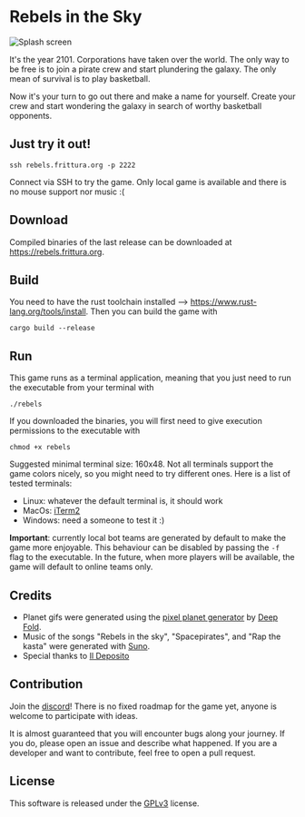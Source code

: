 # Rebels in the Sky

![Splash screen](demo/demo.gif)

It's the year 2101. Corporations have taken over the world.
The only way to be free is to join a pirate crew and start plundering the galaxy. The only mean of survival is to play basketball.

Now it's your turn to go out there and make a name for yourself. Create your crew and start wondering the galaxy in search of worthy basketball opponents.

## Just try it out!

`ssh rebels.frittura.org -p 2222`

Connect via SSH to try the game. Only local game is available and there is no mouse support nor music :(

## Download

Compiled binaries of the last release can be downloaded at https://rebels.frittura.org.

## Build

You need to have the rust toolchain installed --> https://www.rust-lang.org/tools/install. Then you can build the game with

`cargo build --release`

## Run

This game runs as a terminal application, meaning that you just need to run the executable from your terminal with

`./rebels`

If you downloaded the binaries, you will first need to give execution permissions to the executable with

`chmod +x rebels`

Suggested minimal terminal size: 160x48. Not all terminals support the game colors nicely, so you might need to try different ones. Here is a list of tested terminals:

-   Linux: whatever the default terminal is, it should work
-   MacOs: [iTerm2](https://iterm2.com/)
-   Windows: need a someone to test it :)

**Important**: currently local bot teams are generated by default to make the game more enjoyable. This behaviour can be disabled by passing the `-f` flag to the executable. In the future, when more players will be available, the game will default to online teams only.

## Credits

-   Planet gifs were generated using the [pixel planet generator](https://deep-fold.itch.io/pixel-planet-generator) by [Deep Fold](https://deep-fold.itch.io/).
-   Music of the songs "Rebels in the sky", "Spacepirates", and "Rap the kasta" were generated with [Suno](https://app.suno.ai/).
-   Special thanks to [Il Deposito](https://www.ildeposito.org)

## Contribution

Join the [discord](https://discord.gg/ebjp33UrrV)! There is no fixed roadmap for the game yet, anyone is welcome to participate with ideas.

It is almost guaranteed that you will encounter bugs along your journey. If you do, please open an issue and describe what happened. If you are a developer and want to contribute, feel free to open a pull request.

## License

This software is released under the [GPLv3](https://www.gnu.org/licenses/gpl-3.0.en.html) license.

